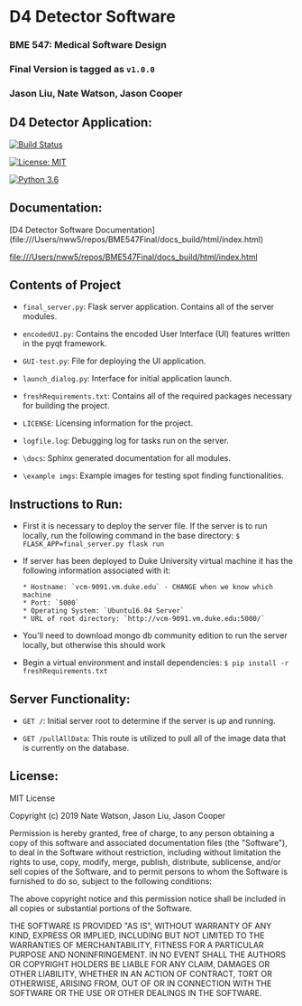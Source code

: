 # D4 Detector Software
### BME 547: Medical Software Design
### Final Version is tagged as `v1.0.0`
### Jason Liu, Nate Watson, Jason Cooper


## D4 Detector Application:

[![Build Status](https://travis-ci.org/nate-watson80/BME547Final.svg?branch=master)](https://travis-ci.org/nate-watson80/BME547Final)

[![License: MIT](https://img.shields.io/badge/License-MIT-yellow.svg)](https://opensource.org/licenses/MIT)

[![Python 3.6](https://img.shields.io/badge/python-3.6-blue.svg)](https://www.python.org/downloads/release/python-360/)


## Documentation:

[D4 Detector Software Documentation]
(file:///Users/nww5/repos/BME547Final/docs_build/html/index.html)

<file:///Users/nww5/repos/BME547Final/docs_build/html/index.html>

## Contents of Project

* `final_server.py`: Flask server application. Contains all of the server modules.

* `encodedUI.py`: Contains the encoded User Interface (UI) features written in
the pyqt framework.

* `GUI-test.py`: File for deploying the UI application.

* `launch_dialog.py`: Interface for initial application launch.

* `freshRequirements.txt`: Contains all of the required packages necessary for
building the project.

* `LICENSE`: Licensing information for the project.

* `logfile.log`: Debugging log for tasks run on the server.

* `\docs`: Sphinx generated documentation for all modules.

* `\example imgs`: Example images for testing spot finding functionalities.

## Instructions to Run:

* First it is necessary to deploy the server file. If the server is to run
locally, run the following command in the base directory:
    `$ FLASK_APP=final_server.py flask run`

* If server has been deployed to Duke University virtual machine it has the following
information associated with it:

      * Hostname: `vcm-9091.vm.duke.edu` - CHANGE when we know which machine
      * Port: `5000`
      * Operating System: `Ubuntu16.04 Server`
      * URL of root directory: `http://vcm-9091.vm.duke.edu:5000/`

* You'll need to download mongo db community edition to run the server locally, but otherwise this should work

* Begin a virtual environment and install dependencies:
      `$ pip install -r freshRequirements.txt`

## Server Functionality:

* `GET /`: Initial server root to determine if the server is up and running.

* `GET /pullAllData`: This route is utilized to pull all of the image data that
is currently on the database.


## License:

MIT License

Copyright (c) 2019 Nate Watson, Jason Liu, Jason Cooper

Permission is hereby granted, free of charge, to any person obtaining a copy
of this software and associated documentation files (the "Software"), to deal
in the Software without restriction, including without limitation the rights
to use, copy, modify, merge, publish, distribute, sublicense, and/or sell
copies of the Software, and to permit persons to whom the Software is
furnished to do so, subject to the following conditions:

The above copyright notice and this permission notice shall be included in all
copies or substantial portions of the Software.

THE SOFTWARE IS PROVIDED "AS IS", WITHOUT WARRANTY OF ANY KIND, EXPRESS OR
IMPLIED, INCLUDING BUT NOT LIMITED TO THE WARRANTIES OF MERCHANTABILITY,
FITNESS FOR A PARTICULAR PURPOSE AND NONINFRINGEMENT. IN NO EVENT SHALL THE
AUTHORS OR COPYRIGHT HOLDERS BE LIABLE FOR ANY CLAIM, DAMAGES OR OTHER
LIABILITY, WHETHER IN AN ACTION OF CONTRACT, TORT OR OTHERWISE, ARISING FROM,
OUT OF OR IN CONNECTION WITH THE SOFTWARE OR THE USE OR OTHER DEALINGS IN THE
SOFTWARE.
